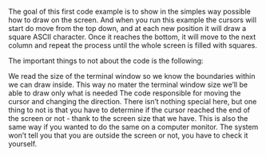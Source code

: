 The goal of this first code example is to show in the simples way possible how to draw on the screen. And when you run this example the cursors will start do move from the top down, and at each new position it will draw a square ASCII character. Once it reaches the bottom, it will move to the next column and repeat the process until the whole screen is filled with squares.

The important things to not about the code is the following:

We read the size of the terminal window so we know the boundaries within we can draw inside. This way no mater the terminal window size we’ll be able to draw only what is needed
The code responsible for moving the cursor and changing the direction. There isn’t nothing special here, but one thing to not is that you have to determine if the cursor reached the end of the screen or not - thank to the screen size that we have. This is also the same way if you wanted to do the same on a computer monitor. The system won’t tell you that you are outside the screen or not, you have to check it yourself.